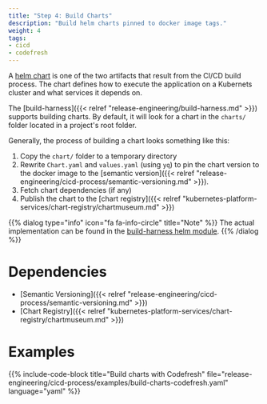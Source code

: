```yaml
---
title: "Step 4: Build Charts"
description: "Build helm charts pinned to docker image tags."
weight: 4
tags:
- cicd
- codefresh
---
```


A [helm chart](https://docs.helm.sh/developing_charts/#charts) is one of the two artifacts
that result from the CI/CD build process. The chart defines how to execute the application
on a Kubernets cluster and what services it depends on.

The [build-harness]({{< relref "release-engineering/build-harness.md" >}}) supports building charts. By default, it will look for a chart in the `charts/` folder located in a project's root folder.

Generally, the process of building a chart looks something like this:

1. Copy the `chart/` folder to a temporary directory
2. Rewrite `Chart.yaml` and `values.yaml` (using `yq`) to pin the chart version to the docker image to the [semantic version]({{< relref "release-engineering/cicd-process/semantic-versioning.md" >}}).
3. Fetch chart dependencies (if any)
4. Publish the chart to the [chart registry]({{< relref "kubernetes-platform-services/chart-registry/chartmuseum.md" >}})

{{% dialog type="info" icon="fa fa-info-circle" title="Note" %}}
The actual implementation can be found in the [build-harness helm module](https://github.com/cloudposse/build-harness/blob/master/modules/helm/Makefile.chart).
{{% /dialog %}}

# Dependencies

* [Semantic Versioning]({{< relref "release-engineering/cicd-process/semantic-versioning.md" >}})
* [Chart Registry]({{< relref "kubernetes-platform-services/chart-registry/chartmuseum.md" >}})

# Examples

{{% include-code-block title="Build charts with Codefresh" file="release-engineering/cicd-process/examples/build-charts-codefresh.yaml" language="yaml" %}}
